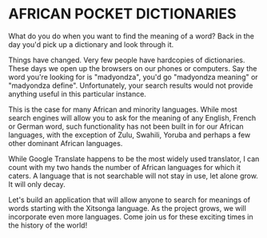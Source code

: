 AFRICAN POCKET DICTIONARIES
===========================

What do you do when you want to find the meaning of a word? Back in the day you'd pick up a dictionary and look through it.

Things have changed. Very few people have hardcopies of dictionaries. These days we open up the browsers on our phones or computers. Say the word you're looking for is "madyondza", you'd go "madyondza meaning" or "madyondza define". Unfortunately, your search results would not provide anything useful in this particular instance.

This is the case for many African and minority languages. While most search engines will allow you to ask for the meaning of any English, French or German word, such functionality has not been built in for our African languages, with the exception of Zulu, Swahili, Yoruba and perhaps a few other dominant African languages. 

While Google Translate happens to be the most widely used translator, I can count with my two hands the number of African languages for which it caters. A language that is not searchable will not stay in use, let alone grow. It will only decay. 

Let's build an application that will allow anyone to search for meanings of words starting with the Xitsonga language. As the project grows, we will incorporate even more languages. 
Come join us for these exciting times in the history of the world!
